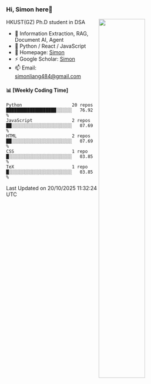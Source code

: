 ### Hi, Simon here👋

<!--
**SetonLiang/SetonLiang** is a ✨ _special_ ✨ repository because its `README.md` (this file) appears on your GitHub profile.

Here are some ideas to get you started:

- 🔭 I’m currently working on ...
- 🌱 I’m currently learning ...
- 👯 I’m looking to collaborate on ...
- 🤔 I’m looking for help with ...
- 💬 Ask me about ...
- 📫 How to reach me: ...
- 😄 Pronouns: ...
- ⚡ Fun fact: ...
-->

<!--
![SetonLiang's GitHub stats](https://github-readme-stats.vercel.app/api?username=SetonLiang)
-->


[<img src="https://github-readme-stats.vercel.app/api?username=SetonLiang&show_icons=true&theme=transparent&locale=en" width="50%" align="right" />](https://metrics.lecoq.io/SetonLiang#gh-light-mode-only)

HKUST(GZ) Ph.D student in DSA  
- 🔭 Information Extraction, RAG, Document AI, Agent
- 🔨 Python / React / JavaScript  
- 🌱 Homepage: [Simon](https://setonliang.github.io)  
- ⚡ Google Scholar: [Simon](https://scholar.google.com/citations?user=cjXF-ZIAAAAJ&hl=zh-CN)  
- 📫 Email: simonliang484@gmail.com  



#### :bar_chart: [Weekly Coding Time]
<!--START_SECTION:waka-->


```text
Python                   20 repos            ███████████████████░░░░░░   76.92 % 
JavaScript               2 repos             ██░░░░░░░░░░░░░░░░░░░░░░░   07.69 % 
HTML                     2 repos             ██░░░░░░░░░░░░░░░░░░░░░░░   07.69 % 
CSS                      1 repo              █░░░░░░░░░░░░░░░░░░░░░░░░   03.85 % 
TeX                      1 repo              █░░░░░░░░░░░░░░░░░░░░░░░░   03.85 % 
```




 Last Updated on 20/10/2025 11:32:24 UTC
<!--END_SECTION:waka-->
